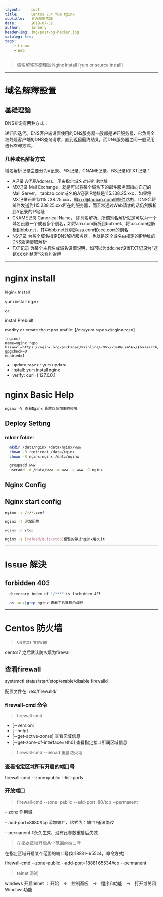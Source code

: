```yaml
---
layout:     post
title:      Centos 7.4 Yum Nginx
subtitle:   官方配置实践
date:       2019-07-02
author:     lanbery
header-img: img/post-bg-hacker.jpg
catalog: true
tags:
    - Linux
    - Web	
---
```


> 域名解釋基礎理論
> Nginx Install [yum or source install]

----
# 域名解釋設置
## 基礎理論

DNS查询有两种方式：

递归和迭代。DNS客户端设置使用的DNS服务器一般都是递归服务器，它负责全权处理客户端的DNS查询请求，直到返回最终结果。而DNS服务器之间一般采用迭代查询方式。

### 几种域名解析方式

域名解析记录主要分为A记录、MX记录、CNAME记录、NS记录和TXT记录：

  - A记录 A代表Address，用来指定域名对应的IP地址
  - MX记录 Mail Exchange，就是可以将某个域名下的邮件服务器指向自己的Mail Server。 taobao.com域名的A记录IP地址是115.238.25.xxx，如果将MX记录设置为115.238.25.xxx，即xxx@taobao.com的邮件路由，DNS会将邮件发送到115.238.25.xxx所在的服务器，而正常通过Web请求的话仍然解析到A记录的IP地址
  - CNAME记录 Canonical Name， 即别名解析。所谓别名解析就是可以为一个域名设置一个或者多个别名，如将aaa.com解析到bbb.net、将ccc.com也解析到bbb.net，其中bbb.net分别是aaa.com和ccc.com的别名
  - NS记录 为某个域名指定DNS解析服务器，也就是这个域名由指定的IP地址的DNS服务器取解析
  - TXT记录 为某个主机名或域名设置说明，如可以为ddd.net设置TXT记录为"这是XXX的博客"这样的说明

----
# nginx install

[Nginx Install](https://www.nginx.com/resources/wiki/start/topics/tutorials/install/)

yum install nginx

or

install Prebuilt

  modify or create the repos profile: [/etc/yum.repos.d/nginx.repo]

``` scripts
[nginx]
name=nginx repo
baseurl=https://nginx.org/packages/mainline/<OS>/<OSRELEASE>/$basearch/
gpgcheck=0
enabled=1
```  


  - update repos : yum update
  - install: yum install nginx
  - verify: curl -I 127.0.0.1 

# nginx Basic Help

	nginx -V 查看Nginx 配置以及加載的模塊



## Deploy Setting
### mkdir folder

``` bash
  mkdir /data/nginx /data/nginx/www
  chown -R root:root /data/nginx
  chown -R nginx:nginx /data/nginx

  groupadd www
  useradd -d /data/www -m www -g www -G nginx
```  


## Nginx Config


## Nginx start config

``` bash
nginx -c /*/*.conf

nginx -t 測試配置

nginx -s stop 

nginx -s [reload/quit/stop]優雅的停止nginx用quit
```


----
# Issue 解決


##  forbidden 403

``` bash
  directory index of "/***" is forbidden 403

  ps -aux|grep nginx 查看工作進程的權限
```

----
# Centos 防火墙

> Centos firewall 

centos7 之后默认防火墙为firewall

## 查看firewall

  systemctl status/start/stop/enable/disable firewalld

  配置文件在: /etc/firewalld/

### firewall-cmd 命令

> firewall-cmd

  - [--version]
  - [--help]
  - [--get-active-zones] 查看区域信息
  - [--get-zone-of-interface=eth0] 查看指定接口所属区域信息

> firewall-cmd --reload 重启防火墙

### 查看指定区域所有开启的端口号

  firewall-cmd --zone=public --list-ports

### 开放端口

> firewall-cmd --zone=public --add-port=80/tcp --permanent

  – zone 作用域

  – add-port=8080/tcp 添加端口，格式为：端口/通讯协议

  – permanent #永久生效，没有此参数重启后失效

> 在指定区域开启某个范围的端口号

  在指定区域开启某个范围的端口号(如18881~65534，命令方式)

  firewall-cmd --zone=public --add-port=18881:65534/tcp --permanent

> telnet 测试

  windows 开启telnet ： 开始　→　控制面板　→　程序和功能　→　打开或关闭Windows功能